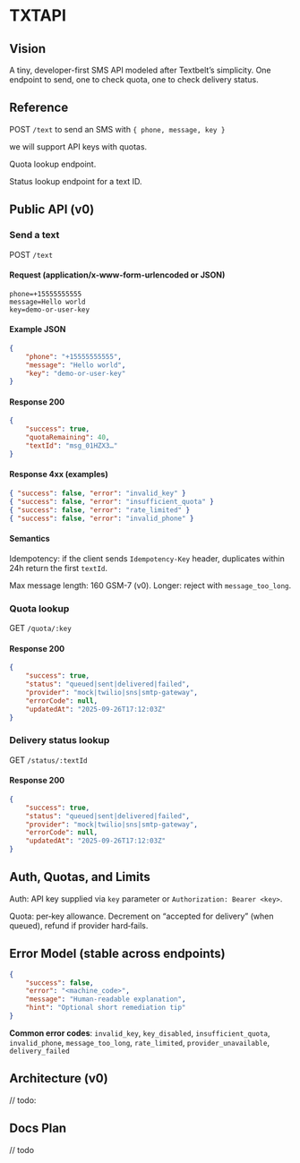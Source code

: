 # TXTAPI

## Vision

A tiny,  developer-first SMS API modeled after Textbelt’s simplicity.
One endpoint to send, one to check quota, one to check delivery status.

## Reference

POST `/text` to send an SMS with `{ phone, message, key }`

we will support API keys with quotas.

Quota lookup endpoint.

Status lookup endpoint for a text ID.

## Public API (v0)

### Send a text

POST `/text`

#### Request (application/x-www-form-urlencoded or JSON)
```
phone=+15555555555
message=Hello world
key=demo-or-user-key
```

#### Example JSON
```json
{
    "phone": "+15555555555",
    "message": "Hello world",
    "key": "demo-or-user-key"
}
```

#### Response 200
```json
{
    "success": true,
    "quotaRemaining": 40,
    "textId": "msg_01HZX3…"
}
```

#### Response 4xx (examples)
```json
{ "success": false, "error": "invalid_key" }
{ "success": false, "error": "insufficient_quota" }
{ "success": false, "error": "rate_limited" }
{ "success": false, "error": "invalid_phone" }
```

#### Semantics

Idempotency: if the client sends `Idempotency-Key` header, duplicates within 24h return the first `textId`.

Max message length: 160 GSM-7 (v0). Longer: reject with `message_too_long`.

### Quota lookup

GET `/quota/:key`

#### Response 200
```json
{
    "success": true,
    "status": "queued|sent|delivered|failed",
    "provider": "mock|twilio|sns|smtp-gateway",
    "errorCode": null,
    "updatedAt": "2025-09-26T17:12:03Z"
}
```

### Delivery status lookup

GET `/status/:textId`

#### Response 200
```json
{
    "success": true,
    "status": "queued|sent|delivered|failed",
    "provider": "mock|twilio|sns|smtp-gateway",
    "errorCode": null,
    "updatedAt": "2025-09-26T17:12:03Z"
}
```

## Auth, Quotas, and Limits

Auth: API key supplied via `key` parameter or `Authorization: Bearer <key>`.

Quota: per‑key allowance. Decrement on “accepted for delivery” (when queued), refund if provider hard‑fails.

## Error Model (stable across endpoints)
```json
{
    "success": false,
    "error": "<machine_code>",
    "message": "Human-readable explanation",
    "hint": "Optional short remediation tip"
}
```

**Common error codes**: `invalid_key`, `key_disabled`, `insufficient_quota`, `invalid_phone`, `message_too_long`, `rate_limited`, `provider_unavailable`, `delivery_failed`

## Architecture (v0)

// todo:

## Docs Plan

// todo
